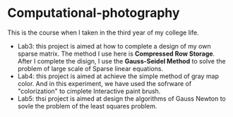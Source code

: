 # Computational-photography
This is the course when I taken in the third year of my college life.

* Lab3: this project is aimed at how to complete a design of my own sparse matrix. The method I use here is **Compressed Row Storage**. After I complete the disign, I use the **Gauss-Seidel Method** to solve the problem of large scale of Sparse linear equations.
*  Lab4: this project is aimed at achieve the simple method of gray map color. And in this experiment, we have used the sofrware of "colorization" to cimplete Interactive paint brush.
* Lab5: thsi project is aimed at design the algorithms of Gauss Newton to sovle the problem of the least squares problem.